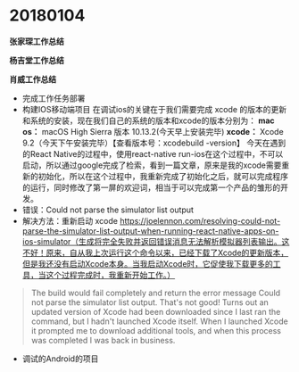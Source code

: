 # 20180104

**张家琛工作总结**


**杨吉堂工作总结**


**肖威工作总结**

- 完成工作任务部署
- 构建IOS移动端项目
在调试ios的关键在于我们需要完成 xcode 的版本的更新和系统的安装，现在我们自己的系统的版本和xcode的版本分别为：
**mac os：** macOS High Sierra 版本 10.13.2(今天早上安装完毕)
**xcode：** Xcode 9.2（今天下午安装完毕）【查看版本号：xcodebuild -version】
今天在遇到的React Native的过程中，使用react-native run-ios在这个过程中，不可以启动，所以通过google完成了检索，看到一篇文章，原来是我的xcode需要重新的初始化，所以在这个过程中，我重新完成了初始化之后，就可以完成程序的运行，同时修改了第一屏的欢迎词，相当于可以完成第一个产品的雏形的开发。
- 错误：Could not parse the simulator list output
- 解决方法：重新启动 xcode https://joelennon.com/resolving-could-not-parse-the-simulator-list-output-when-running-react-native-apps-on-ios-simulator（生成将完全失败并返回错误消息无法解析模拟器列表输出。这不好！原来，自从我上次运行这个命令以来，已经下载了Xcode的更新版本，但是我还没有启动Xcode本身。当我启动Xcode时，它促使我下载更多的工具，当这个过程完成时，我重新开始工作。）
>The build would fail completely and return the error message Could not parse the simulator list output. That's not good! Turns out an updated version of Xcode had been downloaded since I last ran the command, but I hadn't launched Xcode itself. When I launched Xcode it prompted me to download additional tools, and when this process was completed I was back in business.

- 调试的Android的项目
